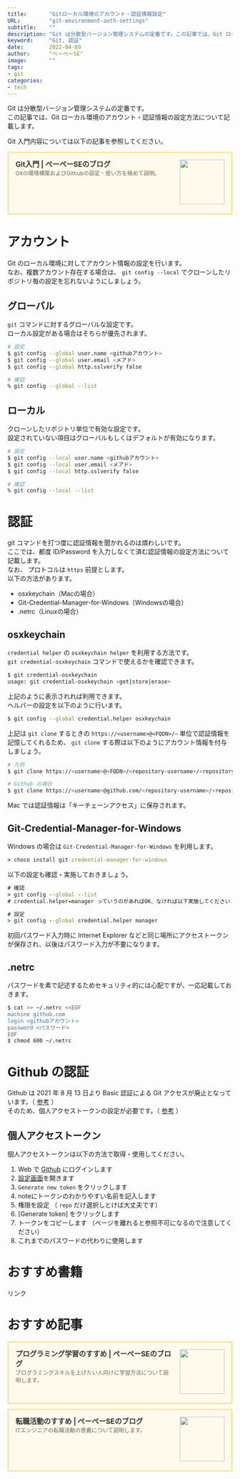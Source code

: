 ```yaml
---
title:       "Gitローカル環境のアカウント・認証情報設定"
URL:         "git-environment-auth-settings"
subtitle:    ""
description: "Git は分散型バージョン管理システムの定番です。この記事では、Git ローカル環境のアカウント・認証情報の設定方法について記載します。"
keyword:     "Git, 認証"
date:        2022-04-09
author:      "ぺーぺーSE"
image:       ""
tags:
- git
categories:
- tech
---
```


Git は分散型バージョン管理システムの定番です。  
この記事では、Git ローカル環境のアカウント・認証情報の設定方法について記載します。

<!--more-->

Git 入門内容については以下の記事を参照してください。

<div class="blogcardfu" style="width:auto;max-width:9999px;border:3px solid #FBE599;border-radius:3px;margin:10px 0;padding:15px;line-height:1.4;text-align:left;background:#FFFAEB;"><a href="https://blog.pepese.com/git-basics" target="_blank" style="display:block;text-decoration:none;"><span class="blogcardfu-image" style="float:right;width:100px;padding:0 0 0 10px;margin:0 0 5px 5px;"><img src="https://images.weserv.nl/?w=100&url=ssl:blog.pepese.com/img/yaruwo.gif" width="100" style="width:100%;height:auto;max-height:100px;min-width:0;border:0 none;margin:0;"></span><br style="display:none"><span class="blogcardfu-title" style="font-size:112.5%;font-weight:700;color:#333333;margin:0 0 5px 0;">Git入門 | ぺーぺーSEのブログ</span><br><span class="blogcardfu-content" style="font-size:87.5%;font-weight:400;color:#666666;">Gitの環境構築およびGithubの設定・使い方を絡めて説明。</span><br><span style="clear:both;display:block;overflow:hidden;height:0;">&nbsp;</span></a></div>

# アカウント

Git のローカル環境に対してアカウント情報の設定を行います。  
なお、複数アカウント存在する場合は、 `git config --local` でクローンしたリポジトリ毎の設定を忘れないようにしましょう。

## グローバル

`git` コマンドに対するグローバルな設定です。  
ローカル設定がある場合はそちらが優先されます。

```bash
# 設定
$ git config --global user.name <githubアカウント>
$ git config --global user.email <メアド>
$ git config --global http.sslverify false

# 確認
% git config --global --list
```

## ローカル

クローンしたリポジトリ単位で有効な設定です。  
設定されていない項目はグローバルもしくはデフォルトが有効になります。

```bash
# 設定
$ git config --local user.name <githubアカウント>
$ git config --local user.email <メアド>
$ git config --local http.sslverify false

# 確認
% git config --local --list
```

# 認証

git コマンドを打つ度に認証情報を聞かれるのは煩わしいです。  
ここでは、都度 ID/Password を入力しなくて済む認証情報の設定方法について記載します。  
なお、 プロトコルは `https` 前提とします。  
以下の方法があります。

- osxkeychain（Macの場合）  
- Git-Credential-Manager-for-Windows（Windowsの場合）  
- .netrc（Linuxの場合）

## osxkeychain

`credential helper` の `osxkeychain helper` を利用する方法です。  
`git credential-osxkeychain` コマンドで使えるかを確認できます。

```bash
$ git credential-osxkeychain
usage: git credential-osxkeychain <get|store|erase>
```

上記のように表示されれば利用できます。  
ヘルパーの設定を以下のように行います。

```bash
$ git config --global credential.helper osxkeychain
```

上記は `git clone` するときの `https://<username>@<FQDN>/~` 単位で認証情報を記憶してくれるため、 `git clone` する際は以下のようにアカウント情報を付与しましょう。

```bash
# 凡例
$ git clone https://<username>@<FQDN>/<repository-username>/<repository-name>.git

# Github の場合
$ git clone https://<username>@github.com/<repository-username>/<repository-name>.git
```

Mac では認証情報は「キーチェーンアクセス」に保存されます。

## Git-Credential-Manager-for-Windows

Windows の場合は `Git-Credential-Manager-for-Windows` を利用します。

```cmd
> choco install git-credential-manager-for-windows
```

以下の設定も確認・実施しておきましょう。

```cmd
# 確認
> git config --global --list
# credential.helper=manager っていうのがあればOK、なければ以下実施してください

# 設定
> git config --global credential.helper manager
```

初回パスワード入力時に Internet Explorer などと同じ場所にアクセストークンが保存され、以後はパスワード入力が不要になります。

## .netrc

パスワードを素で記述するためセキュリティ的には心配ですが、一応記載しておきます。

```bash
$ cat >> ~/.netrc <<EOF
machine github.com
login <githubアカウント>
password <パスワード>
EOF
$ chmod 600 ~/.netrc
```

# Github の認証

Github は 2021 年 8 月 13 日より Basic 認証による Git アクセスが廃止となっています。（ [参考](https://github.blog/2020-12-15-token-authentication-requirements-for-git-operations/) ）  
そのため、個人アクセストークンの設定が必要です。（ [参考](https://github.blog/2020-12-15-token-authentication-requirements-for-git-operations/) ）

## 個人アクセストークン

個人アクセストークンは以下の方法で取得・使用してください。

1. Web で [Github](https://github.com) にログインします
2. [設定画面](https://github.com/settings/tokens)を開きます
3. `Generate new token` をクリックします
4. noteにトークンのわかりやすい名前を記入します
5. 権限を設定 （ `repo` だけ選択しとけば大丈夫です）
6. [Generate token] をクリックします
7. トークンをコピーします （ページを離れると参照不可になるので注意してください）
8. これまでのパスワードの代わりに使用します

# おすすめ書籍

<!-- ad link - amazon/rakuten books - git -->
<!-- START MoshimoAffiliateEasyLink -->
<script type="text/javascript">
(function(b,c,f,g,a,d,e){b.MoshimoAffiliateObject=a;
b[a]=b[a]||function(){arguments.currentScript=c.currentScript
||c.scripts[c.scripts.length-2];(b[a].q=b[a].q||[]).push(arguments)};
c.getElementById(a)||(d=c.createElement(f),d.src=g,
d.id=a,e=c.getElementsByTagName("body")[0],e.appendChild(d))})
(window,document,"script","//dn.msmstatic.com/site/cardlink/bundle.js?20220329","msmaflink");
msmaflink({"n":"動かして学ぶ！Git入門 （NEXT ONE） [ 冨永 和人 ]","b":"","t":"","d":"https:\/\/thumbnail.image.rakuten.co.jp","c_p":"","p":["\/@0_mall\/book\/cabinet\/0855\/9784798170855_1_28.jpg"],"u":{"u":"https:\/\/item.rakuten.co.jp\/book\/16833788\/","t":"rakuten","r_v":""},"v":"2.1","b_l":[{"u_bc":"#fc9823","u_tx":"Amazonで見る","u_url":"https:\/\/amzn.to\/3x9e0yQ","s_n":"custom_3","u_so":0,"a_id":0,"p_id":0,"pc_id":0,"pl_id":0,"id":3},{"u_bc":"#bf0000","u_tx":"楽天ブックスで見る","u_url":"https:\/\/a.r10.to\/hMvEIy","s_n":"custom_4","u_so":1,"a_id":0,"p_id":0,"pc_id":0,"pl_id":0,"id":4},{"id":1,"u_tx":"楽天市場で見る","u_bc":"#f76956","u_url":"https:\/\/item.rakuten.co.jp\/book\/16833788\/","a_id":3351919,"p_id":54,"pl_id":27059,"pc_id":54,"s_n":"rakuten","u_so":2}],"eid":"slVJL","s":"s"});
</script>
<div id="msmaflink-slVJL">リンク</div>
<!-- MoshimoAffiliateEasyLink END -->

# おすすめ記事

<!-- プログラミング学習のすすめ -->
<div class="blogcardfu" style="width:auto;max-width:9999px;border:3px solid #FBE599;border-radius:3px;margin:10px 0;padding:15px;line-height:1.4;text-align:left;background:#FFFAEB;"><a href="https://blog.pepese.com/article-programing-learning" target="_blank" style="display:block;text-decoration:none;"><span class="blogcardfu-image" style="float:right;width:100px;padding:0 0 0 10px;margin:0 0 5px 5px;"><img src="https://images.weserv.nl/?w=100&url=ssl:blog.pepese.com/img/yaruwo.gif" width="100" style="width:100%;height:auto;max-height:100px;min-width:0;border:0 none;margin:0;"></span><br style="display:none"><span class="blogcardfu-title" style="font-size:112.5%;font-weight:700;color:#333333;margin:0 0 5px 0;">プログラミング学習のすすめ | ぺーぺーSEのブログ</span><br><span class="blogcardfu-content" style="font-size:87.5%;font-weight:400;color:#666666;">プログラミングスキルを上げたい人向けに学習方法について説明します。</span><br><span style="clear:both;display:block;overflow:hidden;height:0;">&nbsp;</span></a></div>

<!-- 転職活動のすすめ -->
<div class="blogcardfu" style="width:auto;max-width:9999px;border:3px solid #FBE599;border-radius:3px;margin:10px 0;padding:15px;line-height:1.4;text-align:left;background:#FFFAEB;"><a href="https://blog.pepese.com/article-job-changing" target="_blank" style="display:block;text-decoration:none;"><span class="blogcardfu-image" style="float:right;width:100px;padding:0 0 0 10px;margin:0 0 5px 5px;"><img src="https://images.weserv.nl/?w=100&url=ssl:blog.pepese.com/img/yaruwo.gif" width="100" style="width:100%;height:auto;max-height:100px;min-width:0;border:0 none;margin:0;"></span><br style="display:none"><span class="blogcardfu-title" style="font-size:112.5%;font-weight:700;color:#333333;margin:0 0 5px 0;">転職活動のすすめ | ぺーぺーSEのブログ</span><br><span class="blogcardfu-content" style="font-size:87.5%;font-weight:400;color:#666666;">ITエンジニアの転職活動の意義について説明します。</span><br><span style="clear:both;display:block;overflow:hidden;height:0;">&nbsp;</span></a></div>